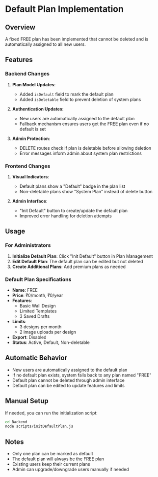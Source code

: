 # Default Plan Implementation

## Overview
A fixed FREE plan has been implemented that cannot be deleted and is automatically assigned to all new users.

## Features

### Backend Changes
1. **Plan Model Updates**:
   - Added `isDefault` field to mark the default plan
   - Added `isDeletable` field to prevent deletion of system plans

2. **Authentication Updates**:
   - New users are automatically assigned to the default plan
   - Fallback mechanism ensures users get the FREE plan even if no default is set

3. **Admin Protection**:
   - DELETE routes check if plan is deletable before allowing deletion
   - Error messages inform admin about system plan restrictions

### Frontend Changes
1. **Visual Indicators**:
   - Default plans show a "Default" badge in the plan list
   - Non-deletable plans show "System Plan" instead of delete button

2. **Admin Interface**:
   - "Init Default" button to create/update the default plan
   - Improved error handling for deletion attempts

## Usage

### For Administrators
1. **Initialize Default Plan**: Click "Init Default" button in Plan Management
2. **Edit Default Plan**: The default plan can be edited but not deleted
3. **Create Additional Plans**: Add premium plans as needed

### Default Plan Specifications
- **Name**: FREE
- **Price**: ₹0/month, ₹0/year
- **Features**: 
  - Basic Wall Design
  - Limited Templates
  - 3 Saved Drafts
- **Limits**:
  - 3 designs per month
  - 2 image uploads per design
- **Export**: Disabled
- **Status**: Active, Default, Non-deletable

## Automatic Behavior
- New users are automatically assigned to the default plan
- If no default plan exists, system falls back to any plan named "FREE"
- Default plan cannot be deleted through admin interface
- Default plan can be edited to update features and limits

## Manual Setup
If needed, you can run the initialization script:
```bash
cd Backend
node scripts/initDefaultPlan.js
```

## Notes
- Only one plan can be marked as default
- The default plan will always be the FREE plan
- Existing users keep their current plans
- Admin can upgrade/downgrade users manually if needed
